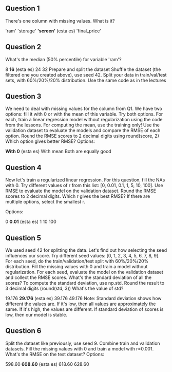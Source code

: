 ## Question 1
There's one column with missing values. What is it?

'ram'
'storage'
**'screen'** (esta es)
'final_price'

## Question 2
What's the median (50% percentile) for variable 'ram'?

8
**16** (esta es)
24
32
Prepare and split the dataset
Shuffle the dataset (the filtered one you created above), use seed 42.
Split your data in train/val/test sets, with 60%/20%/20% distribution.
Use the same code as in the lectures

## Question 3
We need to deal with missing values for the column from Q1.
We have two options: fill it with 0 or with the mean of this variable.
Try both options. For each, train a linear regression model without regularization using the code from the lessons.
For computing the mean, use the training only!
Use the validation dataset to evaluate the models and compare the RMSE of each option.
Round the RMSE scores to 2 decimal digits using round(score, 2)
Which option gives better RMSE?
Options:

**With 0** (esta es)
With mean
Both are equally good

## Question 4
Now let's train a regularized linear regression.
For this question, fill the NAs with 0.
Try different values of r from this list: [0, 0.01, 0.1, 1, 5, 10, 100].
Use RMSE to evaluate the model on the validation dataset.
Round the RMSE scores to 2 decimal digits.
Which r gives the best RMSE?
If there are multiple options, select the smallest r.

Options:

0
**0.01** (esta es)
1
10
100

## Question 5
We used seed 42 for splitting the data. Let's find out how selecting the seed influences our score.
Try different seed values: [0, 1, 2, 3, 4, 5, 6, 7, 8, 9].
For each seed, do the train/validation/test split with 60%/20%/20% distribution.
Fill the missing values with 0 and train a model without regularization.
For each seed, evaluate the model on the validation dataset and collect the RMSE scores.
What's the standard deviation of all the scores? To compute the standard deviation, use np.std.
Round the result to 3 decimal digits (round(std, 3))
What's the value of std?

19.176
**29.176** (esta es)
39.176
49.176
Note: Standard deviation shows how different the values are. If it's low, then all values are approximately the same. If it's high, the values are different. If standard deviation of scores is low, then our model is stable.

## Question 6
Split the dataset like previously, use seed 9.
Combine train and validation datasets.
Fill the missing values with 0 and train a model with r=0.001.
What's the RMSE on the test dataset?
Options:

598.60
**608.60** (esta es)
618.60
628.60